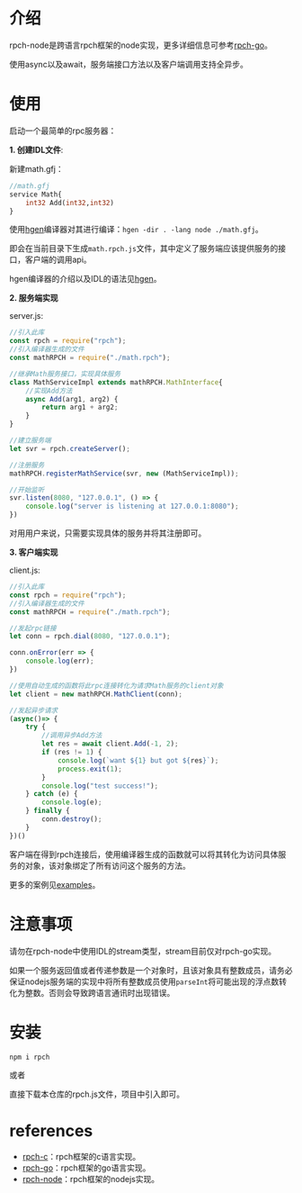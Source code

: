 # 介绍

rpch-node是跨语言rpch框架的node实现，更多详细信息可参考[rpch-go](https://github.com/gufeijun/rpch-go)。

使用async以及await，服务端接口方法以及客户端调用支持全异步。

# 使用

启动一个最简单的rpc服务器：

**1. 创建IDL文件**:

新建math.gfj：

```protobuf
//math.gfj
service Math{
    int32 Add(int32,int32)
}
```

使用[hgen](https://github.com/gufeijun/hgen)编译器对其进行编译：`hgen -dir . -lang node ./math.gfj`。

即会在当前目录下生成`math.rpch.js`文件，其中定义了服务端应该提供服务的接口，客户端的调用api。

hgen编译器的介绍以及IDL的语法见[hgen](https://github.com/gufeijun/hgen)。

**2. 服务端实现**

server.js:

```js
//引入此库
const rpch = require("rpch");
//引入编译器生成的文件
const mathRPCH = require("./math.rpch");

//继承Math服务接口，实现具体服务
class MathServiceImpl extends mathRPCH.MathInterface{
    //实现Add方法
	async Add(arg1, arg2) {
        return arg1 + arg2;
	}
}

//建立服务端
let svr = rpch.createServer();

//注册服务
mathRPCH.registerMathService(svr, new (MathServiceImpl));

//开始监听
svr.listen(8080, "127.0.0.1", () => {
    console.log("server is listening at 127.0.0.1:8080");
})
```

对用用户来说，只需要实现具体的服务并将其注册即可。

**3. 客户端实现**

client.js:

```js
//引入此库
const rpch = require("rpch");
//引入编译器生成的文件
const mathRPCH = require("./math.rpch");

//发起rpc链接
let conn = rpch.dial(8080, "127.0.0.1");

conn.onError(err => {
    console.log(err);
})

//使用自动生成的函数将此rpc连接转化为请求Math服务的client对象
let client = new mathRPCH.MathClient(conn);

//发起异步请求
(async()=> {
    try {
        //调用异步Add方法
        let res = await client.Add(-1, 2);
        if (res != 1) {
            console.log(`want ${1} but got ${res}`);
            process.exit(1);
        }
        console.log("test success!");
    } catch (e) {
        console.log(e);
    } finally {
        conn.destroy();
    }
})()
```

客户端在得到rpch连接后，使用编译器生成的函数就可以将其转化为访问具体服务的对象，该对象绑定了所有访问这个服务的方法。

更多的案例见[examples](https://github.com/gufeijun/rpch-node/tree/master/examples)。

# 注意事项

请勿在rpch-node中使用IDL的stream类型，stream目前仅对rpch-go实现。

如果一个服务返回值或者传递参数是一个对象时，且该对象具有整数成员，请务必保证nodejs服务端的实现中将所有整数成员使用`parseInt`将可能出现的浮点数转化为整数。否则会导致跨语言通讯时出现错误。

# 安装

```shell
npm i rpch
```

或者

直接下载本仓库的rpch.js文件，项目中引入即可。

# references

+ [rpch-c](https://github.com/gufeijun/rpch-c)：rpch框架的c语言实现。
+ [rpch-go](https://github.com/gufeijun/rpch-go)：rpch框架的go语言实现。
+ [rpch-node](https://github.com/gufeijun/rpch-node)：rpch框架的nodejs实现。